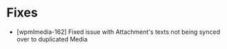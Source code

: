 # Fixes
* [wpmlmedia-162] Fixed issue with Attachment's texts not being synced over to duplicated Media